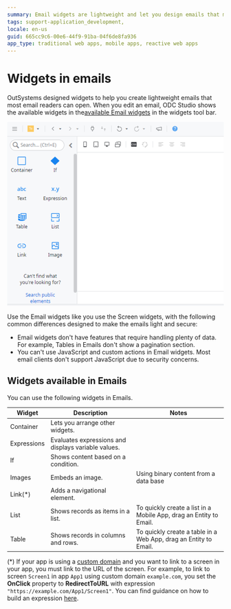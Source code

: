 ```yaml
---
summary: Email widgets are lightweight and let you design emails that most emails readers can open. Container, Expressions, If, Image, Link, Table, Text.
tags: support-application_development,
locale: en-us
guid: 665cc9c6-00e6-44f9-91ba-04f6de8fa936
app_type: traditional web apps, mobile apps, reactive web apps
---
```


# Widgets in emails

OutSystems designed widgets to help you create lightweight emails that most email readers can open. When you edit an email, ODC Studio shows the available widgets in the[available Email widgets](#widgets-available-in-emails) in the widgets tool bar.

![widgets for emails](images/email-neo-widgets-ss.png?width=700)

Use the Email widgets like you use the Screen widgets, with the following common differences designed to make the emails light and secure:

* Email widgets don't have features that require handling plenty of data. For example, Tables in Emails don't show a pagination section.
* You can't use JavaScript and custom actions in Email widgets. Most email clients don't support JavaScript due to security concerns.

## Widgets available in Emails

You can use the following widgets in Emails.

| Widget      | Description                                         | Notes                                                          |
| ----------- | --------------------------------------------------- | -------------------------------------------------------------- |
| Container   | Lets you arrange other widgets.                     |                                                                |
| Expressions | Evaluates expressions and displays variable values. |                                                                |
| If          | Shows content based on a condition.                 |                                                                |
| Images      | Embeds an image.                                    | Using binary content from a data base |
| Link(*)        | Adds a navigational element.                        |                                                                |
| List        | Shows records as items in a list.                   | To quickly create a list in a Mobile App, drag an Entity to Email.                                                                |
| Table       | Shows records in columns and rows.                  | To quickly create a table in a Web App, drag an Entity to Email.                                                              |

<div class="info" markdown="1"> 

(*) If your app is using a [custom domain](../../configuration-management/custom-domains.md) and you want to link to a screen in your app, you must link to the URL of the screen. For example, to link to screen `Screen1` in app `App1` using custom domain `example.com`, you set the **OnClick** property to **RedirectToURL** with expression `"https://example.com/App1/Screen1"`. You can find guidance on how to build an expression [here](../../building-apps/logic/expressions.md).

</div>
